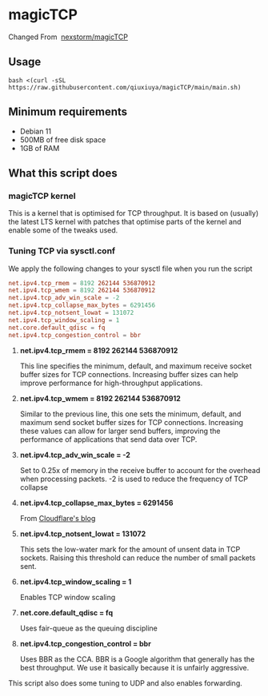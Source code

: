 # magicTCP

Changed From 
[nexstorm/magicTCP](https://github.com/nexstorm/magicTCP)

## Usage
```shell
bash <(curl -sSL https://raw.githubusercontent.com/qiuxiuya/magicTCP/main/main.sh)
```

## Minimum requirements

- Debian 11
- 500MB of free disk space
- 1GB of RAM

## What this script does

### magicTCP kernel

This is a kernel that is optimised for TCP throughput. It is based on (usually) the latest LTS kernel with patches that optimise parts of the kernel and enable some of the tweaks used.

### Tuning TCP via sysctl.conf

We apply the following changes to your sysctl file when you run the script

```sysctl.conf
net.ipv4.tcp_rmem = 8192 262144 536870912
net.ipv4.tcp_wmem = 8192 262144 536870912
net.ipv4.tcp_adv_win_scale = -2
net.ipv4.tcp_collapse_max_bytes = 6291456
net.ipv4.tcp_notsent_lowat = 131072
net.ipv4.tcp_window_scaling = 1
net.core.default_qdisc = fq
net.ipv4.tcp_congestion_control = bbr
```

1. **net.ipv4.tcp_rmem = 8192 262144 536870912**

   This line specifies the minimum, default, and maximum receive socket buffer sizes for TCP connections. Increasing buffer sizes can help improve performance for high-throughput applications.

2. **net.ipv4.tcp_wmem = 8192 262144 536870912**

   Similar to the previous line, this one sets the minimum, default, and maximum send socket buffer sizes for TCP connections. Increasing these values can allow for larger send buffers, improving the performance of applications that send data over TCP.

3. **net.ipv4.tcp_adv_win_scale = -2**

   Set to 0.25x of memory in the receive buffer to account for the overhead when processing packets. -2 is used to reduce the frequency of TCP collapse

4. **net.ipv4.tcp_collapse_max_bytes = 6291456**

   From [Cloudflare's blog](https://blog.cloudflare.com/optimizing-tcp-for-high-throughput-and-low-latency/)

5. **net.ipv4.tcp_notsent_lowat = 131072**

   This sets the low-water mark for the amount of unsent data in TCP sockets. Raising this threshold can reduce the number of small packets sent.

6. **net.ipv4.tcp_window_scaling = 1**

   Enables TCP window scaling

7. **net.core.default_qdisc = fq**

   Uses fair-queue as the queuing discipline

8. **net.ipv4.tcp_congestion_control = bbr**

   Uses BBR as the CCA. BBR is a Google algorithm that generally has the best throughput. We use it basically because it is unfairly aggressive.

This script also does some tuning to UDP and also enables forwarding.
